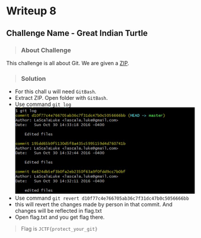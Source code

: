 # Writeup 8

## Challenge Name - Great Indian Turtle

> ### About Challenge
This challenge is all about Git. We are given a [ZIP](git_is_everywhere.zip).
> ### Solution
* For this chall u will need `GitBash`.
* Extract ZIP. Open folder with `GitBash`.
* Use command `git log`
  ![](1.jpg)
* Use command `git revert d10f77c4e766705ab36c7f31dc47b0c5056666bb`
* this will revert the changes made by person in that commit. And changes will be reflected in flag.txt
* Open flag.txt and you get flag there.
  
> Flag is `JCTF{protect_your_git}`